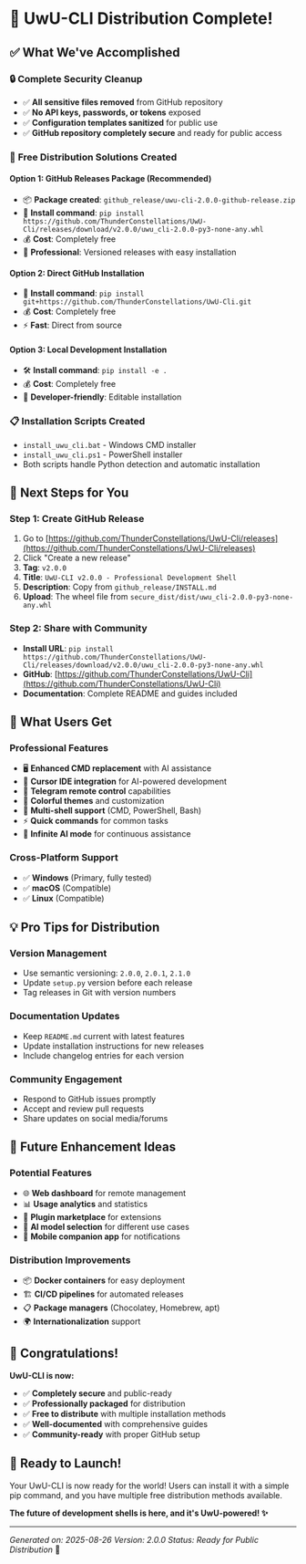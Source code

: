 # 🎉 UwU-CLI Distribution Complete!

## ✅ **What We've Accomplished**

### 🔒 **Complete Security Cleanup**

- ✅ **All sensitive files removed** from GitHub repository
- ✅ **No API keys, passwords, or tokens** exposed
- ✅ **Configuration templates sanitized** for public use
- ✅ **GitHub repository completely secure** and ready for public access

### 🚀 **Free Distribution Solutions Created**

#### **Option 1: GitHub Releases Package** (Recommended)

- 📦 **Package created**: `github_release/uwu-cli-2.0.0-github-release.zip`
- 🎯 **Install command**: `pip install https://github.com/ThunderConstellations/UwU-Cli/releases/download/v2.0.0/uwu_cli-2.0.0-py3-none-any.whl`
- 💰 **Cost**: Completely free
- 🌟 **Professional**: Versioned releases with easy installation

#### **Option 2: Direct GitHub Installation**

- 🔗 **Install command**: `pip install git+https://github.com/ThunderConstellations/UwU-Cli.git`
- 💰 **Cost**: Completely free
- ⚡ **Fast**: Direct from source

#### **Option 3: Local Development Installation**

- 🛠️ **Install command**: `pip install -e .`
- 💰 **Cost**: Completely free
- 🔧 **Developer-friendly**: Editable installation

### 📋 **Installation Scripts Created**

- `install_uwu_cli.bat` - Windows CMD installer
- `install_uwu_cli.ps1` - PowerShell installer
- Both scripts handle Python detection and automatic installation

## 🎯 **Next Steps for You**

### **Step 1: Create GitHub Release**

1. Go to [https://github.com/ThunderConstellations/UwU-Cli/releases](https://github.com/ThunderConstellations/UwU-Cli/releases)
2. Click "Create a new release"
3. **Tag**: `v2.0.0`
4. **Title**: `UwU-CLI v2.0.0 - Professional Development Shell`
5. **Description**: Copy from `github_release/INSTALL.md`
6. **Upload**: The wheel file from `secure_dist/dist/uwu_cli-2.0.0-py3-none-any.whl`

### **Step 2: Share with Community**

- **Install URL**: `pip install https://github.com/ThunderConstellations/UwU-Cli/releases/download/v2.0.0/uwu_cli-2.0.0-py3-none-any.whl`
- **GitHub**: [https://github.com/ThunderConstellations/UwU-Cli](https://github.com/ThunderConstellations/UwU-Cli)
- **Documentation**: Complete README and guides included

## 🌟 **What Users Get**

### **Professional Features**

- 🖥️ **Enhanced CMD replacement** with AI assistance
- 🤖 **Cursor IDE integration** for AI-powered development
- 📱 **Telegram remote control** capabilities
- 🎨 **Colorful themes** and customization
- 🔧 **Multi-shell support** (CMD, PowerShell, Bash)
- ⚡ **Quick commands** for common tasks
- 🚀 **Infinite AI mode** for continuous assistance

### **Cross-Platform Support**

- ✅ **Windows** (Primary, fully tested)
- ✅ **macOS** (Compatible)
- ✅ **Linux** (Compatible)

## 💡 **Pro Tips for Distribution**

### **Version Management**

- Use semantic versioning: `2.0.0`, `2.0.1`, `2.1.0`
- Update `setup.py` version before each release
- Tag releases in Git with version numbers

### **Documentation Updates**

- Keep `README.md` current with latest features
- Update installation instructions for new releases
- Include changelog entries for each version

### **Community Engagement**

- Respond to GitHub issues promptly
- Accept and review pull requests
- Share updates on social media/forums

## 🔮 **Future Enhancement Ideas**

### **Potential Features**

- 🌐 **Web dashboard** for remote management
- 📊 **Usage analytics** and statistics
- 🔌 **Plugin marketplace** for extensions
- 🎯 **AI model selection** for different use cases
- 📱 **Mobile companion app** for notifications

### **Distribution Improvements**

- 📦 **Docker containers** for easy deployment
- 🏗️ **CI/CD pipelines** for automated releases
- 📋 **Package managers** (Chocolatey, Homebrew, apt)
- 🌍 **Internationalization** support

## 🎊 **Congratulations!**

**UwU-CLI is now:**

- ✅ **Completely secure** and public-ready
- ✅ **Professionally packaged** for distribution
- ✅ **Free to distribute** with multiple installation methods
- ✅ **Well-documented** with comprehensive guides
- ✅ **Community-ready** with proper GitHub setup

## 🚀 **Ready to Launch!**

Your UwU-CLI is now ready for the world! Users can install it with a simple pip command, and you have multiple free distribution methods available.

**The future of development shells is here, and it's UwU-powered! ✨**

---

_Generated on: 2025-08-26_
_Version: 2.0.0_
_Status: Ready for Public Distribution_ 🎉
